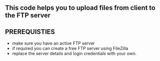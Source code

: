 This code helps you to upload files from client to the FTP server
------------------
 PREREQUISTIES  
 ------------------

  * make sure you have an active FTP server
  * if required you can create a free FTP server using FileZilla
  * replace the server details and login credentials with your own.
